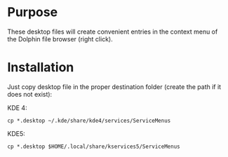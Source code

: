 # Purpose

These desktop files will create convenient entries in the context menu of the Dolphin file browser (right click).

# Installation

Just copy desktop file in the proper destination folder (create the path if it does not exist):

KDE 4:

```
cp *.desktop ~/.kde/share/kde4/services/ServiceMenus
```

KDE5:

```
cp *.desktop $HOME/.local/share/kservices5/ServiceMenus
```
